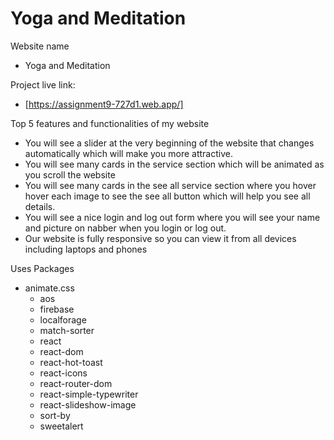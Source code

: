 # Yoga and Meditation

Website name
- Yoga and Meditation

Project live link:
- [https://assignment9-727d1.web.app/]

Top 5 features and functionalities of my website

- You will see a slider at the very beginning of the website that changes automatically which will make you more attractive.
- You will see many cards in the service section which will be animated as you scroll the website
- You will see many cards in the see all service section where you hover hover each image to see the see all button which will help you see all details.
- You will see a nice login and log out form where you will see your name and picture on nabber when you login or log out.
- Our website is fully responsive so you can view it from all devices including laptops and phones


Uses Packages
- animate.css
    - aos
    - firebase
    - localforage
    - match-sorter
    - react
    - react-dom
    - react-hot-toast
    - react-icons
    - react-router-dom
    - react-simple-typewriter
    - react-slideshow-image
    - sort-by
    - sweetalert


